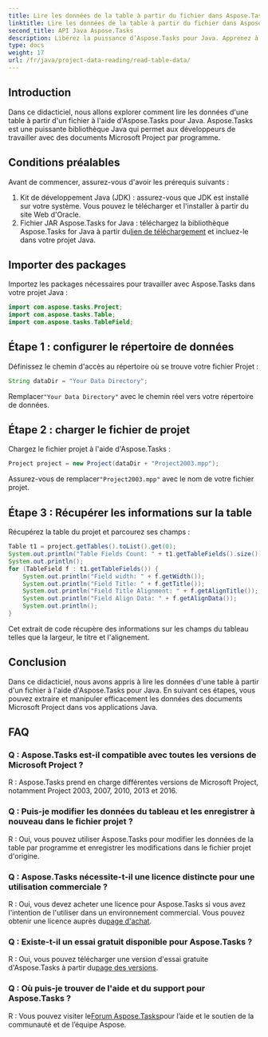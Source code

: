 ```yaml
---
title: Lire les données de la table à partir du fichier dans Aspose.Tasks
linktitle: Lire les données de la table à partir du fichier dans Aspose.Tasks
second_title: API Java Aspose.Tasks
description: Libérez la puissance d’Aspose.Tasks pour Java. Apprenez à extraire des données de table à partir de fichiers dans ce didacticiel complet.
type: docs
weight: 17
url: /fr/java/project-data-reading/read-table-data/
---
```

## Introduction
Dans ce didacticiel, nous allons explorer comment lire les données d'une table à partir d'un fichier à l'aide d'Aspose.Tasks pour Java. Aspose.Tasks est une puissante bibliothèque Java qui permet aux développeurs de travailler avec des documents Microsoft Project par programme.
## Conditions préalables
Avant de commencer, assurez-vous d'avoir les prérequis suivants :
1. Kit de développement Java (JDK) : assurez-vous que JDK est installé sur votre système. Vous pouvez le télécharger et l'installer à partir du site Web d'Oracle.
2.  Fichier JAR Aspose.Tasks for Java : téléchargez la bibliothèque Aspose.Tasks for Java à partir du[lien de téléchargement](https://releases.aspose.com/tasks/java/) et incluez-le dans votre projet Java.

## Importer des packages
Importez les packages nécessaires pour travailler avec Aspose.Tasks dans votre projet Java :
```java
import com.aspose.tasks.Project;
import com.aspose.tasks.Table;
import com.aspose.tasks.TableField;
```
## Étape 1 : configurer le répertoire de données
Définissez le chemin d'accès au répertoire où se trouve votre fichier Projet :
```java
String dataDir = "Your Data Directory";
```
 Remplacer`"Your Data Directory"` avec le chemin réel vers votre répertoire de données.
## Étape 2 : charger le fichier de projet
Chargez le fichier projet à l'aide d'Aspose.Tasks :
```java
Project project = new Project(dataDir + "Project2003.mpp");
```
 Assurez-vous de remplacer`"Project2003.mpp"` avec le nom de votre fichier projet.
## Étape 3 : Récupérer les informations sur la table
Récupérez la table du projet et parcourez ses champs :
```java
Table t1 = project.getTables().toList().get(0);
System.out.println("Table Fields Count: " + t1.getTableFields().size());
System.out.println();
for (TableField f : t1.getTableFields()) {
    System.out.println("Field width: " + f.getWidth());
    System.out.println("Field Title: " + f.getTitle());
    System.out.println("Field Title Alignment: " + f.getAlignTitle());
    System.out.println("Field Align Data: " + f.getAlignData());
    System.out.println();
}
```
Cet extrait de code récupère des informations sur les champs du tableau telles que la largeur, le titre et l'alignement.

## Conclusion
Dans ce didacticiel, nous avons appris à lire les données d'une table à partir d'un fichier à l'aide d'Aspose.Tasks pour Java. En suivant ces étapes, vous pouvez extraire et manipuler efficacement les données des documents Microsoft Project dans vos applications Java.
## FAQ
### Q : Aspose.Tasks est-il compatible avec toutes les versions de Microsoft Project ?
R : Aspose.Tasks prend en charge différentes versions de Microsoft Project, notamment Project 2003, 2007, 2010, 2013 et 2016.
### Q : Puis-je modifier les données du tableau et les enregistrer à nouveau dans le fichier projet ?
R : Oui, vous pouvez utiliser Aspose.Tasks pour modifier les données de la table par programme et enregistrer les modifications dans le fichier projet d'origine.
### Q : Aspose.Tasks nécessite-t-il une licence distincte pour une utilisation commerciale ?
 R : Oui, vous devez acheter une licence pour Aspose.Tasks si vous avez l'intention de l'utiliser dans un environnement commercial. Vous pouvez obtenir une licence auprès du[page d'achat](https://purchase.aspose.com/buy).
### Q : Existe-t-il un essai gratuit disponible pour Aspose.Tasks ?
 R : Oui, vous pouvez télécharger une version d'essai gratuite d'Aspose.Tasks à partir du[page des versions](https://releases.aspose.com/).
### Q : Où puis-je trouver de l'aide et du support pour Aspose.Tasks ?
 R : Vous pouvez visiter le[Forum Aspose.Tasks](https://forum.aspose.com/c/tasks/15)pour l’aide et le soutien de la communauté et de l’équipe Aspose.